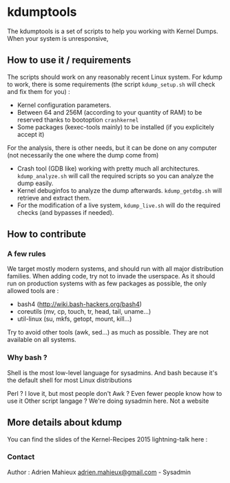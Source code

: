 kdumptools
==========

The kdumptools is a set of scripts to help you working with Kernel Dumps.
When your system is unresponsive, 

## How to use it / requirements

The scripts should work on any reasonably recent Linux system. 
For kdump to work, there is some requirements (the script `kdump_setup.sh` will check and fix them for you) :
  - Kernel configuration parameters.
  - Between 64 and 256M (according to your quantity of RAM) to be reserved thanks to bootoption `crashkernel`
  - Some packages (kexec-tools mainly) to be installed (if you explicitely accept it)

For the analysis, there is other needs, but it can be done on any computer (not necessarily the one where the dump come from)
  - Crash tool (GDB like) working with pretty much all architectures. `kdump_analyze.sh` will call the required scripts so you can analyze the dump easily.
  - Kernel debuginfos to analyze the dump afterwards. `kdump_getdbg.sh` will retrieve and extract them.
  - For the modification of a live system, `kdump_live.sh` will do the required checks (and bypasses if needed).


## How to contribute
### A few rules
We target mostly modern systems, and should run with all major distribution families.
When adding code, try not to invade the userspace. As it should run on production systems with as few packages as possible, the only allowed tools are :
  - bash4 (http://wiki.bash-hackers.org/bash4) 
  - coreutils (mv, cp, touch, tr, head, tail, uname...)
  - util-linux (su, mkfs, getopt, mount, kill...)

Try to avoid other tools (awk, sed...) as much as possible. They are not available on all systems. 

### Why bash ?
Shell is the most low-level language for sysadmins.
And bash because it's the default shell for most Linux distributions

Perl ? I love it, but most people don't
Awk ? Even fewer people know how to use it
Other script langage ? We're doing sysadmin here. Not a website


## More details about kdump
You can find the slides of the Kernel-Recipes 2015 lightning-talk here : 

### Contact
Author : Adrien Mahieux <adrien.mahieux@gmail.com>  - Sysadmin
